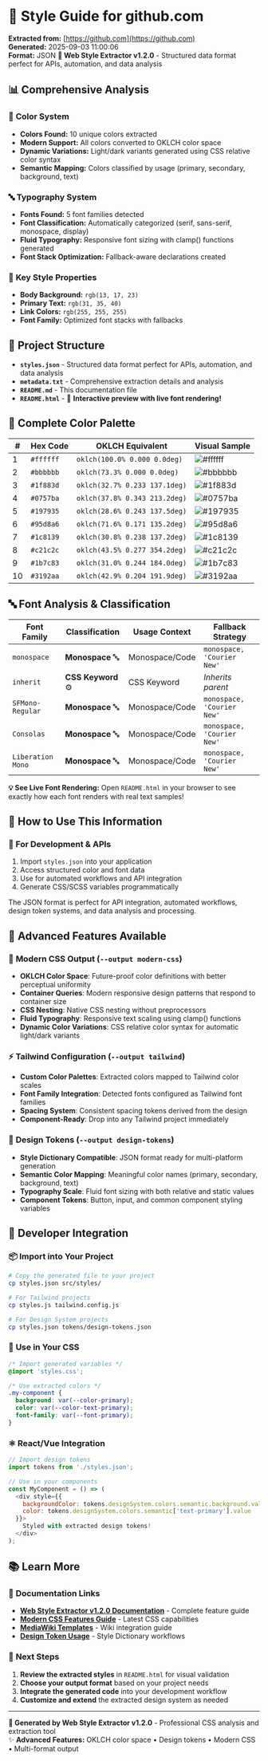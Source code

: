 # 🎨 Style Guide for github.com

**Extracted from:** [https://github.com](https://github.com)  
**Generated:** 2025-09-03 11:00:06  
**Format:** JSON
**🚀 Web Style Extractor v1.2.0** - Structured data format perfect for APIs, automation, and data analysis

## 📊 Comprehensive Analysis

### 🎨 **Color System**
- **Colors Found:** 10 unique colors extracted
- **Modern Support:** All colors converted to OKLCH color space
- **Dynamic Variations:** Light/dark variants generated using CSS relative color syntax
- **Semantic Mapping:** Colors classified by usage (primary, secondary, background, text)

### 🔤 **Typography System** 
- **Fonts Found:** 5 font families detected
- **Font Classification:** Automatically categorized (serif, sans-serif, monospace, display)
- **Fluid Typography:** Responsive font sizing with clamp() functions generated
- **Font Stack Optimization:** Fallback-aware declarations created

### 🎯 **Key Style Properties**
- **Body Background:** `rgb(13, 17, 23)`
- **Primary Text:** `rgb(31, 35, 40)`
- **Link Colors:** `rgb(255, 255, 255)`
- **Font Family:** Optimized font stacks with fallbacks

## 📁 Project Structure

- **`styles.json`** - Structured data format perfect for APIs, automation, and data analysis
- **`metadata.txt`** - Comprehensive extraction details and analysis
- **`README.md`** - This documentation file  
- **`README.html`** - 🌟 **Interactive preview with live font rendering!**

## 🎨 Complete Color Palette

| # | Hex Code | OKLCH Equivalent | Visual Sample |
|---|----------|------------------|---------------|
| 1 | `#ffffff` | `oklch(100.0% 0.000 0.0deg)` | ![#ffffff](https://img.shields.io/badge/-ffffff-ffffff?style=flat-square) |
| 2 | `#bbbbbb` | `oklch(73.3% 0.000 0.0deg)` | ![#bbbbbb](https://img.shields.io/badge/-bbbbbb-bbbbbb?style=flat-square) |
| 3 | `#1f883d` | `oklch(32.7% 0.233 137.1deg)` | ![#1f883d](https://img.shields.io/badge/-1f883d-1f883d?style=flat-square) |
| 4 | `#0757ba` | `oklch(37.8% 0.343 213.2deg)` | ![#0757ba](https://img.shields.io/badge/-0757ba-0757ba?style=flat-square) |
| 5 | `#197935` | `oklch(28.6% 0.243 137.5deg)` | ![#197935](https://img.shields.io/badge/-197935-197935?style=flat-square) |
| 6 | `#95d8a6` | `oklch(71.6% 0.171 135.2deg)` | ![#95d8a6](https://img.shields.io/badge/-95d8a6-95d8a6?style=flat-square) |
| 7 | `#1c8139` | `oklch(30.8% 0.238 137.2deg)` | ![#1c8139](https://img.shields.io/badge/-1c8139-1c8139?style=flat-square) |
| 8 | `#c21c2c` | `oklch(43.5% 0.277 354.2deg)` | ![#c21c2c](https://img.shields.io/badge/-c21c2c-c21c2c?style=flat-square) |
| 9 | `#1b7c83` | `oklch(31.0% 0.244 184.0deg)` | ![#1b7c83](https://img.shields.io/badge/-1b7c83-1b7c83?style=flat-square) |
| 10 | `#3192aa` | `oklch(42.9% 0.204 191.9deg)` | ![#3192aa](https://img.shields.io/badge/-3192aa-3192aa?style=flat-square) |

## 🔤 Font Analysis & Classification

| Font Family | Classification | Usage Context | Fallback Strategy |
|-------------|----------------|---------------|-------------------|
| `monospace` | **Monospace** 🔤 | Monospace/Code | `monospace, 'Courier New'` |
| `inherit` | **CSS Keyword** ⚙️ | CSS Keyword | *Inherits parent* |
| `SFMono-Regular` | **Monospace** 🔤 | Monospace/Code | `monospace, 'Courier New'` |
| `Consolas` | **Monospace** 🔤 | Monospace/Code | `monospace, 'Courier New'` |
| `Liberation Mono` | **Monospace** 🔤 | Monospace/Code | `monospace, 'Courier New'` |

**💡 See Live Font Rendering:** Open `README.html` in your browser to see exactly how each font renders with real text samples!

## 🚀 How to Use This Information

### 💾 For Development & APIs
1. Import `styles.json` into your application
2. Access structured color and font data
3. Use for automated workflows and API integration
4. Generate CSS/SCSS variables programmatically

The JSON format is perfect for API integration, automated workflows, design token systems, and data analysis and processing.

## 🚀 Advanced Features Available

### 🎨 **Modern CSS Output** (`--output modern-css`)
- **OKLCH Color Space**: Future-proof color definitions with better perceptual uniformity
- **Container Queries**: Modern responsive design patterns that respond to container size
- **CSS Nesting**: Native CSS nesting without preprocessors
- **Fluid Typography**: Responsive text scaling using clamp() functions
- **Dynamic Color Variations**: CSS relative color syntax for automatic light/dark variants

### ⚡ **Tailwind Configuration** (`--output tailwind`)
- **Custom Color Palettes**: Extracted colors mapped to Tailwind color scales
- **Font Family Integration**: Detected fonts configured as Tailwind font families
- **Spacing System**: Consistent spacing tokens derived from the design
- **Component-Ready**: Drop into any Tailwind project immediately

### 🎯 **Design Tokens** (`--output design-tokens`)
- **Style Dictionary Compatible**: JSON format ready for multi-platform generation
- **Semantic Color Mapping**: Meaningful color names (primary, secondary, background, text)
- **Typography Scale**: Fluid font sizing with both relative and static values
- **Component Tokens**: Button, input, and common component styling variables

## 🔧 Developer Integration

### 📦 **Import into Your Project**
```bash
# Copy the generated file to your project
cp styles.json src/styles/

# For Tailwind projects
cp styles.js tailwind.config.js

# For Design System projects  
cp styles.json tokens/design-tokens.json
```

### 🎨 **Use in Your CSS**
```css
/* Import generated variables */
@import 'styles.css';

/* Use extracted colors */
.my-component {
  background: var(--color-primary);
  color: var(--color-text-primary);
  font-family: var(--font-primary);
}
```

### ⚛️ **React/Vue Integration**
```javascript
// Import design tokens
import tokens from './styles.json';

// Use in your components
const MyComponent = () => (
  <div style={{
    backgroundColor: tokens.designSystem.colors.semantic.background.value,
    color: tokens.designSystem.colors.semantic['text-primary'].value
  }}>
    Styled with extracted design tokens!
  </div>
);
```

## 📚 Learn More

### 🔗 **Documentation Links**
- **[Web Style Extractor v1.2.0 Documentation](../../../README.md)** - Complete feature guide
- **[Modern CSS Features Guide](../../../web-style-extractor-modern-features.md)** - Latest CSS capabilities
- **[MediaWiki Templates](../../../docs/mediawiki-usage.md)** - Wiki integration guide
- **[Design Token Usage](../../../docs/design-tokens.md)** - Style Dictionary workflows

### 🎯 **Next Steps**
1. **Review the extracted styles** in `README.html` for visual validation
2. **Choose your output format** based on your project needs
3. **Integrate the generated code** into your development workflow
4. **Customize and extend** the extracted design system as needed

---

**🚀 Generated by Web Style Extractor v1.2.0** - Professional CSS analysis and extraction tool  
✨ **Advanced Features:** OKLCH color space • Design tokens • Modern CSS • Multi-format output
